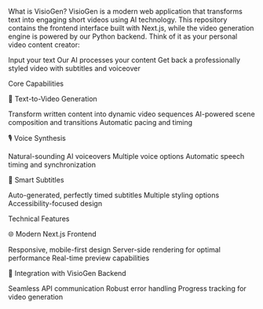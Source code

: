 What is VisioGen?
VisioGen is a modern web application that transforms text into engaging short videos using AI technology. This repository contains the frontend interface built with Next.js, while the video generation engine is powered by our Python backend.
Think of it as your personal video content creator:

Input your text
Our AI processes your content
Get back a professionally styled video with subtitles and voiceover

Core Capabilities

🤖 Text-to-Video Generation

Transform written content into dynamic video sequences
AI-powered scene composition and transitions
Automatic pacing and timing


🎙️ Voice Synthesis

Natural-sounding AI voiceovers
Multiple voice options
Automatic speech timing and synchronization


📝 Smart Subtitles

Auto-generated, perfectly timed subtitles
Multiple styling options
Accessibility-focused design



Technical Features

🌐 Modern Next.js Frontend

Responsive, mobile-first design
Server-side rendering for optimal performance
Real-time preview capabilities


🔄 Integration with VisioGen Backend

Seamless API communication
Robust error handling
Progress tracking for video generation
